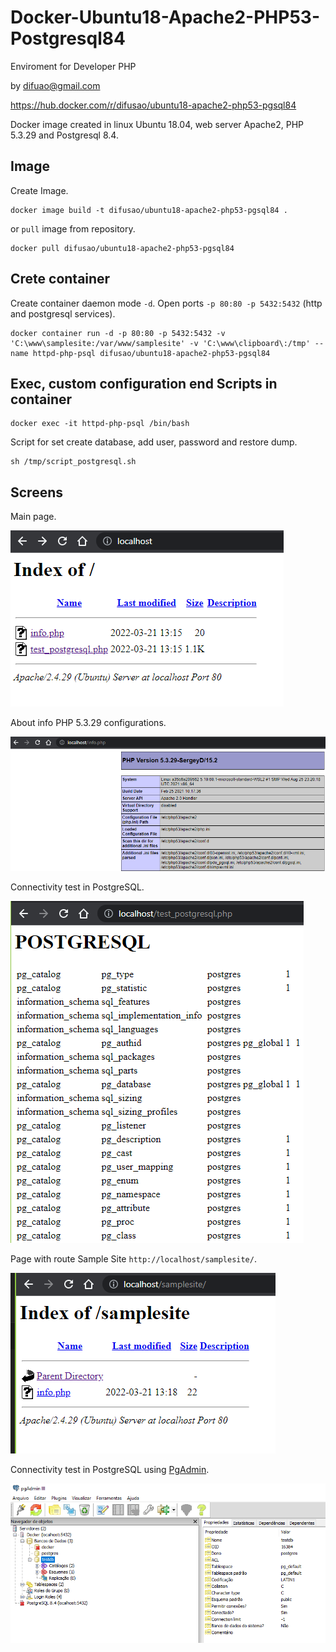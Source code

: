 # Docker-Ubuntu18-Apache2-PHP53-Postgresql84
Enviroment for Developer PHP

by difuao@gmail.com

https://hub.docker.com/r/difusao/ubuntu18-apache2-php53-pgsql84

Docker image created in linux Ubuntu 18.04, web server Apache2, PHP 5.3.29 and Postgresql 8.4.


## Image
Create Image.
```
docker image build -t difusao/ubuntu18-apache2-php53-pgsql84 .
```

or `pull` image from repository.
```
docker pull difusao/ubuntu18-apache2-php53-pgsql84
```

## Crete container
Create container daemon mode  `-d`.
Open ports `-p 80:80 -p 5432:5432` (http and postgresql services).
```
docker container run -d -p 80:80 -p 5432:5432 -v 'C:\www\samplesite:/var/www/samplesite' -v 'C:\www\clipboard\:/tmp' --name httpd-php-psql difusao/ubuntu18-apache2-php53-pgsql84
```

## Exec, custom configuration end Scripts in container
```
docker exec -it httpd-php-psql /bin/bash
```

Script for set create database, add user, password and restore dump.
```
sh /tmp/script_postgresql.sh
```
## Screens

Main page.

<img src="images/img1.png">

About info PHP 5.3.29 configurations.

<img src="images/img2.png">

Connectivity test in PostgreSQL.

<img src="images/img3.png">

Page with route Sample Site `http://localhost/samplesite/`.

<img src="images/img4.png">

Connectivity test in PostgreSQL using <a href="https://www.pgadmin.org/" target="_blank">PgAdmin</a>.

<img src="images/img5.png">